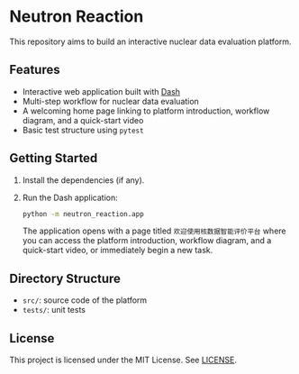 # Neutron Reaction

This repository aims to build an interactive nuclear data evaluation platform.

## Features
- Interactive web application built with [Dash](https://dash.plotly.com/)
- Multi-step workflow for nuclear data evaluation
- A welcoming home page linking to platform introduction, workflow diagram,
  and a quick-start video
- Basic test structure using `pytest`

## Getting Started

1. Install the dependencies (if any).
2. Run the Dash application:
   ```bash
   python -m neutron_reaction.app
   ```

   The application opens with a page titled `欢迎使用核数据智能评价平台` where
   you can access the platform introduction, workflow diagram, and a quick-start
   video, or immediately begin a new task.

## Directory Structure

- `src/`: source code of the platform
- `tests/`: unit tests

## License

This project is licensed under the MIT License. See [LICENSE](LICENSE).
